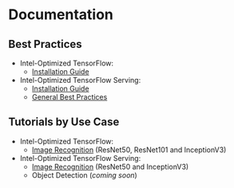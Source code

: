 # Documentation

## Best Practices

* Intel-Optimized TensorFlow:
    * [Installation Guide](https://software.intel.com/en-us/articles/intel-optimization-for-tensorflow-installation-guide)    
* Intel-Optimized TensorFlow Serving:
    * [Installation Guide](/docs/general/tensorflow_serving/InstallationGuide.md)
    * [General Best Practices](/docs/general/tensorflow_serving/GeneralBestPractices.md)
    
## Tutorials by Use Case

* Intel-Optimized TensorFlow:
	* [Image Recognition](/docs/image_recognition/tensorflow/Tutorial.md) (ResNet50, ResNet101 and InceptionV3)
* Intel-Optimized TensorFlow Serving:
    * [Image Recognition](/docs/image_recognition/tensorflow_serving/Tutorial.md) (ResNet50 and InceptionV3)
    * Object Detection (*coming soon*)
      
